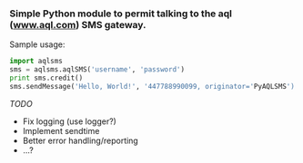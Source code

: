 ### Simple Python module to permit talking to the aql (www.aql.com) SMS gateway. ###

Sample usage:
```python
import aqlsms
sms = aqlsms.aqlSMS('username', 'password')
print sms.credit()
sms.sendMessage('Hello, World!', '447788990099, originator='PyAQLSMS')
```

_TODO_
* Fix logging (use logger?)
* Implement sendtime
* Better error handling/reporting
* ...?
